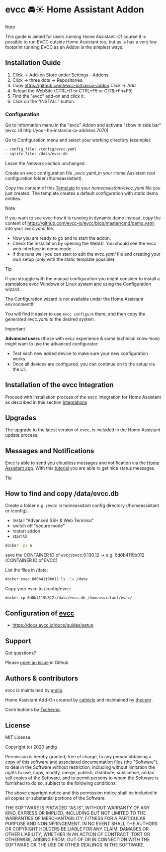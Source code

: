 # evcc 🚘☀️ Home Assistant Addon

> [!NOTE]
>This guide is aimed for users running Home Assistant. Of course it is possible to run EVCC outside Home Assistant too, but as is has a very low footprint running EVCC as an
>Addon is the simplest ways.

## Installation Guide

1. Click -> Add-on Store under Settings - Addons.
2. Click -> three dots -> Repositories.
3. Copy https://github.com/evcc-io/hassio-addon Click -> Add
4. Reload the WebSite (CTRL+R or CTRL+F5 or CTRL+Fn+F5)
5. Find the "evcc" add-on and click it.
6. Click on the "INSTALL" button.

### Configuration

Go to Information menu in the "evcc" Addon and activate "show in side bar" (evcc UI http://your-ha-instance-ip-address:7070)

Go to Configuration menu and select your working directory (example):
<!---
<Screenshot
  name="screenshots/ha_configuration_ui"
  caption="Screenshot der Arbeitsverzeichnisse und Dateinamen in der Konfiguration."
/>
--->
<!---
> [!IMPORTANT]
>
> **This config will be deprecated soon.**
>
> If your evcc.db is in folder /data/evcc.db you don´t have to change the db location, but it is recomended. -> [How to find my evcc.db](https://github.com/evcc-io/hassio-addon/edit/main/README.md#how-to-find-and-copy-dataevccdb)
>
--->

```sh
- config_file: /config/evcc.yaml
- sqlite_file: /data/evcc.db
```
<!---
#### New file location (not active yet)
> [!WARNING]
>
> **If your evcc.yaml and evcc.db is in Home Assistant Addon Config folder, you have to configure following.**
> 
> First copy your evcc.db and evcc.yaml to /config ( maps to addon_configs/49686a9f_evcc/ ) -> [How to find my evcc.db](https://github.com/evcc-io/hassio-addon/edit/main/README.md#how-to-find-and-copy-dataevccdb)
>```sh
>- config_file: /config/evcc.yaml
>- sqlite_file: /config/evcc.db
>```
#### New alternative file location (not active yet)
> [!WARNING]
>
> **If your evcc.yaml and evcc.db is in Home Assistant root configuration folder, you have to configure following.**
>
> First copy your evcc.db and evcc.yaml to Home Assistant root configuration folder -> [How to find my evcc.db](https://github.com/evcc-io/hassio-addon/edit/main/README.md#how-to-find-and-copy-dataevccdb)
>```sh
>- config_file: /homeassistant/evcc.yaml
>- sqlite_file: /homeassistant/evcc.db
>```

> [!IMPORTANT]
>
> What will change:
> 
> /config (from /config in Home Assistant OS to /addon_configs/`<slug>`_evcc)
> 
> /homeassitant (will replace /config in Add On Container and maps to Home Assistant root configuration folder /config) 
>
> /data (no change)
>
--->
Leave the Network section unchanged.

Create an evcc configuration file _evcc.yaml_in your Home Assistant root configuration folder (/homeassistant).

Copy the content of this [Template](evcc/ha_evcc_template.yaml) to your _homeassistant/evcc.yaml_ file you just created.
The template creates a default configuration with static demo entities.

> [!NOTE]
>If you want to see evcc how it is running in dynamic demo instead, copy the content of https://github.com/evcc-io/evcc/blob/master/cmd/demo.yaml into your _evcc.yaml_ file.

- Now you are ready to go and to start the addon.
- Check the installation by opening the WebUI. You should see the evcc web interface in demo mode.
- If this runs well you can start to edit the _evcc.yaml_ file and creating your own setup (only with the static template possible).

>[!TIP]
>If you struggle with the manual configuration you might consider to install a standalone evcc Windows or Linux system and using the Configuration wizard.
>
>The Configuration wizard is not available under the Home Assistant environment!!!
>
>You will find it easier to use `evcc configure` there, and then copy the generated _evcc.yaml_ to the desired system.

> [!IMPORTANT]
>**Advanced users** (those with evcc experience & some technical know-how) might want to use the advanced configurator:
>- Test each new added device to make sure your new configuration works.
>- Once all devices are configured, you can continue on to the setup via the UI.

## Installation of the evcc Integration

Proceed with installation process of the evcc Integration for Home Assistant as described in this section [Integrations](../integrations/home-assistant)

## Upgrades

The upgrade to the latest version of evcc, is included in the Home Assistant update process.

## Messages and Notifications

Evcc is able to send you cloudless messages and notification via the [Home Assistant app](https://companion.home-assistant.io/download/).
With this [tutorial](https://github.com/evcc-io/evcc/discussions/15531) you are able to get nice status messages.


<Screenshot
  name="./docs/notify.png"
  caption="Screenshot der Benachrichtigung in IOS"
/>

> [!TIP]
>## How to find and copy /data/evcc.db
>
>Create a folder e.g. /evcc in homeassitant config directory (/homeassistant or /config).
>
>- Install "Advanced SSH & Web Terminal"
>- switch off "secure mode"
>- restart addon
>- start UI
>
>```sh
>docker -ps a
>```
>save the CONTAINER ID of evcc/evcc:0.130.12 -> e.g. 6d0b4119b012 (CONTAINER ID of EVCC)
>
>List the files in /data:
>```sh
>docker exec 6d0b4119b012 ls -la /data
>```
>Copy your evcc to /config/evcc:
>```sh
>docker cp 6d0b4119b012:/data/evcc.db /homeassistant/evcc/
>```

## Configuration of [evcc](https://github.com/evcc-io/evcc)

   - https://docs.evcc.io/docs/guides/setup

## Support

Got questions?

Please [open an issue](https://github.com/evcc-io/evcc/issues) in Github

## Authors & contributors

evcc is maintained by [andig](https://github.com/evcc-io/evcc).

Home Assistant Add-On created by [cathiele](https://github.com/cathiele) and maintained by [thecem](https://github.com/thecem) .

Contributions by [Tscherno](https://github.com/Tscherno).

## License

MIT License

Copyright (c) 2020 [andig](https://github.com/evcc-io/evcc)

Permission is hereby granted, free of charge, to any person obtaining a copy
of this software and associated documentation files (the "Software"), to deal
in the Software without restriction, including without limitation the rights
to use, copy, modify, merge, publish, distribute, sublicense, and/or sell
copies of the Software, and to permit persons to whom the Software is
furnished to do so, subject to the following conditions:

The above copyright notice and this permission notice shall be included in all
copies or substantial portions of the Software.

THE SOFTWARE IS PROVIDED "AS IS", WITHOUT WARRANTY OF ANY KIND, EXPRESS OR
IMPLIED, INCLUDING BUT NOT LIMITED TO THE WARRANTIES OF MERCHANTABILITY,
FITNESS FOR A PARTICULAR PURPOSE AND NONINFRINGEMENT. IN NO EVENT SHALL THE
AUTHORS OR COPYRIGHT HOLDERS BE LIABLE FOR ANY CLAIM, DAMAGES OR OTHER
LIABILITY, WHETHER IN AN ACTION OF CONTRACT, TORT OR OTHERWISE, ARISING FROM,
OUT OF OR IN CONNECTION WITH THE SOFTWARE OR THE USE OR OTHER DEALINGS IN THE
SOFTWARE.
